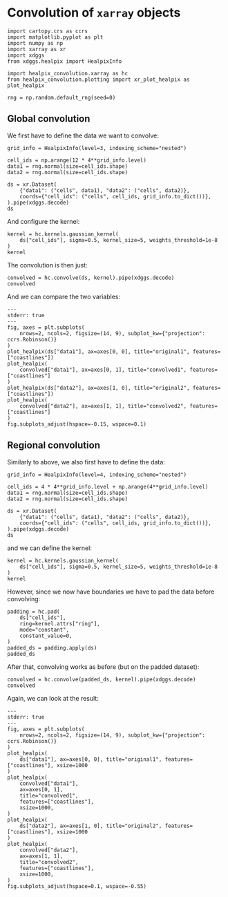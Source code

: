# Convolution of `xarray` objects

```{jupyter-execute}
import cartopy.crs as ccrs
import matplotlib.pyplot as plt
import numpy as np
import xarray as xr
import xdggs
from xdggs.healpix import HealpixInfo

import healpix_convolution.xarray as hc
from healpix_convolution.plotting import xr_plot_healpix as plot_healpix

rng = np.random.default_rng(seed=0)
```

## Global convolution

We first have to define the data we want to convolve:

```{jupyter-execute}
grid_info = HealpixInfo(level=3, indexing_scheme="nested")

cell_ids = np.arange(12 * 4**grid_info.level)
data1 = rng.normal(size=cell_ids.shape)
data2 = rng.normal(size=cell_ids.shape)

ds = xr.Dataset(
    {"data1": ("cells", data1), "data2": ("cells", data2)},
    coords={"cell_ids": ("cells", cell_ids, grid_info.to_dict())},
).pipe(xdggs.decode)
ds
```

And configure the kernel:

```{jupyter-execute}
kernel = hc.kernels.gaussian_kernel(
    ds["cell_ids"], sigma=0.5, kernel_size=5, weights_threshold=1e-8
)
kernel
```

The convolution is then just:

```{jupyter-execute}
convolved = hc.convolve(ds, kernel).pipe(xdggs.decode)
convolved
```

And we can compare the two variables:

```{jupyter-execute}
---
stderr: true
---
fig, axes = plt.subplots(
    nrows=2, ncols=2, figsize=(14, 9), subplot_kw={"projection": ccrs.Robinson()}
)
plot_healpix(ds["data1"], ax=axes[0, 0], title="original1", features=["coastlines"])
plot_healpix(
    convolved["data1"], ax=axes[0, 1], title="convolved1", features=["coastlines"]
)
plot_healpix(ds["data2"], ax=axes[1, 0], title="original2", features=["coastlines"])
plot_healpix(
    convolved["data2"], ax=axes[1, 1], title="convolved2", features=["coastlines"]
)
fig.subplots_adjust(hspace=-0.15, wspace=0.1)
```

## Regional convolution

Similarly to above, we also first have to define the data:

```{jupyter-execute}
grid_info = HealpixInfo(level=4, indexing_scheme="nested")

cell_ids = 4 * 4**grid_info.level + np.arange(4**grid_info.level)
data1 = rng.normal(size=cell_ids.shape)
data2 = rng.normal(size=cell_ids.shape)

ds = xr.Dataset(
    {"data1": ("cells", data1), "data2": ("cells", data2)},
    coords={"cell_ids": ("cells", cell_ids, grid_info.to_dict())},
).pipe(xdggs.decode)
ds
```

and we can define the kernel:

```{jupyter-execute}
kernel = hc.kernels.gaussian_kernel(
    ds["cell_ids"], sigma=0.5, kernel_size=5, weights_threshold=1e-8
)
kernel
```

However, since we now have boundaries we have to pad the data before convolving:

```{jupyter-execute}
padding = hc.pad(
    ds["cell_ids"],
    ring=kernel.attrs["ring"],
    mode="constant",
    constant_value=0,
)
padded_ds = padding.apply(ds)
padded_ds
```

After that, convolving works as before (but on the padded dataset):

```{jupyter-execute}
convolved = hc.convolve(padded_ds, kernel).pipe(xdggs.decode)
convolved
```

Again, we can look at the result:

```{jupyter-execute}
---
stderr: true
---
fig, axes = plt.subplots(
    nrows=2, ncols=2, figsize=(14, 9), subplot_kw={"projection": ccrs.Robinson()}
)
plot_healpix(
    ds["data1"], ax=axes[0, 0], title="original1", features=["coastlines"], xsize=1000
)
plot_healpix(
    convolved["data1"],
    ax=axes[0, 1],
    title="convolved1",
    features=["coastlines"],
    xsize=1000,
)
plot_healpix(
    ds["data2"], ax=axes[1, 0], title="original2", features=["coastlines"], xsize=1000
)
plot_healpix(
    convolved["data2"],
    ax=axes[1, 1],
    title="convolved2",
    features=["coastlines"],
    xsize=1000,
)
fig.subplots_adjust(hspace=0.1, wspace=-0.55)
```

